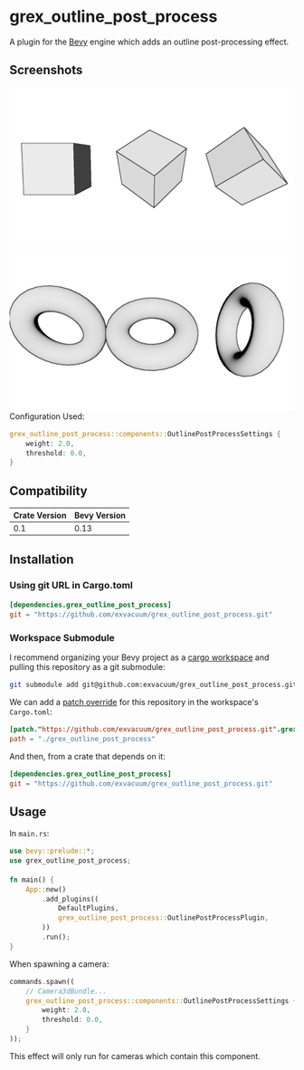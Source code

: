 # grex_outline_post_process


A plugin for the [Bevy](https://bevyengine.org) engine which adds an outline post-processing effect.

## Screenshots
![](./doc/screenshot.png)
![](./doc/screenshot_smooth.png)
Configuration Used:
```rs
grex_outline_post_process::components::OutlinePostProcessSettings {
    weight: 2.0,
    threshold: 0.0,
}
```
## Compatibility

| Crate Version | Bevy Version |
|---            |---           |
| 0.1           | 0.13         |

## Installation

### Using git URL in Cargo.toml
```toml
[dependencies.grex_outline_post_process]
git = "https://github.com/exvacuum/grex_outline_post_process.git"
```

### Workspace Submodule
I recommend organizing your Bevy project as a [cargo workspace](https://doc.rust-lang.org/book/ch14-03-cargo-workspaces.html) and pulling this repository as a git submodule:
```bash
git submodule add git@github.com:exvacuum/grex_outline_post_process.git
```

We can add a [patch override](https://doc.rust-lang.org/cargo/reference/overriding-dependencies.html#overriding-repository-url) for this repository in the workspace's `Cargo.toml`:
```toml
[patch."https://github.com/exvacuum/grex_outline_post_process.git".grex_outline_post_process]
path = "./grex_outline_post_process"
```

And then, from a crate that depends on it:
```toml
[dependencies.grex_outline_post_process]
git = "https://github.com/exvacuum/grex_outline_post_process.git"
```


## Usage

In `main.rs`:
```rs
use bevy::prelude::*;
use grex_outline_post_process;

fn main() {
    App::new()
        .add_plugins((
            DefaultPlugins,
            grex_outline_post_process::OutlinePostProcessPlugin,
        ))
        .run();
}
```

When spawning a camera:
```rs
commands.spawn((
    // Camera3dBundle...
    grex_outline_post_process::components::OutlinePostProcessSettings {
        weight: 2.0,
        threshold: 0.0,
    }
));
```

This effect will only run for cameras which contain this component.

